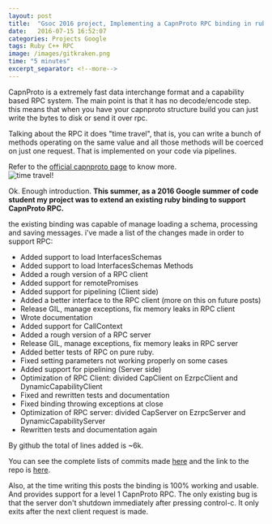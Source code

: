 ```yaml
---
layout: post
title:  "Gsoc 2016 project, Implementing a CapnProto RPC binding in ruby"
date:   2016-07-15 16:52:07
categories: Projects Google
tags: Ruby C++ RPC
image: /images/gitkraken.png
time: "5 minutes"
excerpt_separator: <!--more-->
---
```


CapnProto is a extremely fast data interchange format and a capability based RPC
system. The main point is that it has no decode/encode step.  
this means that when you have your capnproto structure build you can just write the bytes to
disk or send it over rpc.


Talking about the RPC it does "time travel", that is, you can write a bunch of methods
operating on the same value and all those methods will be coerced on just one request.
That is implemented on your code via pipelines.  
<!--more-->
Refer to the [official capnproto page][capnprotoPage] to know more.  
![time travel!][ttravel]  


Ok. Enough introduction. **This summer, as a 2016 Google summer of code student my project was to extend
an existing ruby binding to support CapnProto RPC.**  

the existing binding was capable of manage loading a schema, processing and saving messages.
i've made a list of the changes made in order to support RPC:


- Added support to load InterfacesSchemas
- Added support to load InterfacesSchemas Methods
- Added a rough version of a RPC client
- Added support for remotePromises
- Added support for pipelining (Client side)
- Added a better interface to the RPC client (more on this on future posts)
- Release GIL, manage exceptions, fix memory leaks in RPC client
- Wrote documentation
- Added support for CallContext
- Added a rough version of a RPC server
- Release GIL, manage exceptions, fix memory leaks in RPC server
- Added better tests of RPC on pure ruby.
- Fixed setting parameters not working properly on some cases
- Added support for pipelining (Server side)
- Optimization of RPC Client: divided CapClient on EzrpcClient and DynamicCapabilityClient
- Fixed and rewritten tests and documentation  
- Fixed binding throwing exceptions at close
- Optimization of RPC server: divided CapServer on EzrpcServer and DynamicCapabilityServer
- Rewritten tests and documentation again

By github the total of lines added is ~6k.

You can see the complete lists of commits made [here][linkCommits] and the link to
the repo is [here][linkBinding].


Also, at the time writing this posts the binding is 100% working and usable.
And provides support for a level 1 CapnProto RPC.
The only existing bug is that the server don't shutdown immediately after pressing control-c.
It only exits after the next client request is made.


[ttravel]: https://capnproto.org/images/time-travel.png
[linkBinding]: https://github.com/nemoNoboru/capnp-ruby
[linkCommits]: https://github.com/nemoNoboru/capnp-ruby/commits/master?author=nemoNoboru
[capnprotoPage]: https://capnproto.org/
